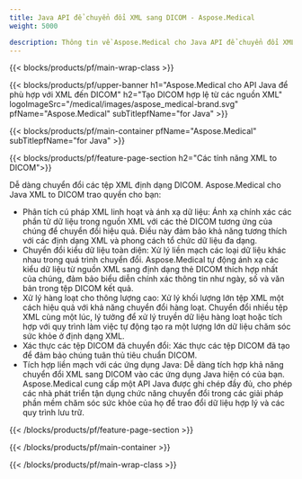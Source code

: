 ```yaml
---
title: Java API để chuyển đổi XML sang DICOM - Aspose.Medical
weight: 5000

description: Thông tin về Aspose.Medical cho Java API để chuyển đổi XML sang DICOM
---
```


{{< blocks/products/pf/main-wrap-class >}}

{{< blocks/products/pf/upper-banner h1="Aspose.Medical cho API Java để phù hợp với XML đến DICOM" h2="Tạo DICOM hợp lệ từ các nguồn XML" logoImageSrc="/medical/images/aspose_medical-brand.svg" pfName="Aspose.Medical" subTitlepfName="for Java" >}}

{{< blocks/products/pf/main-container pfName="Aspose.Medical" subTitlepfName="for Java" >}}

{{< blocks/products/pf/feature-page-section h2="Các tính năng XML to DICOM">}}

<p>Dễ dàng chuyển đổi các tệp XML định dạng DICOM. Aspose.Medical cho Java XML to DICOM trao quyền cho bạn:</p>

<ul>
<li>Phân tích cú pháp XML linh hoạt và ánh xạ dữ liệu: Ánh xạ chính xác các phần tử dữ liệu trong nguồn XML với các thẻ DICOM tương ứng của chúng để chuyển đổi hiệu quả. Điều này đảm bảo khả năng tương thích với các định dạng XML và phong cách tổ chức dữ liệu đa dạng.</li>
<li>Chuyển đổi kiểu dữ liệu toàn diện: Xử lý liền mạch các loại dữ liệu khác nhau trong quá trình chuyển đổi. Aspose.Medical tự động ánh xạ các kiểu dữ liệu từ nguồn XML sang định dạng thẻ DICOM thích hợp nhất của chúng, đảm bảo biểu diễn chính xác thông tin như ngày, số và văn bản trong tệp DICOM kết quả.</li>
<li>Xử lý hàng loạt cho thông lượng cao: Xử lý khối lượng lớn tệp XML một cách hiệu quả với khả năng chuyển đổi hàng loạt. Chuyển đổi nhiều tệp XML cùng một lúc, lý tưởng để xử lý truyền dữ liệu hàng loạt hoặc tích hợp với quy trình làm việc tự động tạo ra một lượng lớn dữ liệu chăm sóc sức khỏe ở định dạng XML.</li>
<li>Xác thực các tệp DICOM đã chuyển đổi: Xác thực các tệp DICOM đã tạo để đảm bảo chúng tuân thủ tiêu chuẩn DICOM.</li>
<li>Tích hợp liền mạch với các ứng dụng Java: Dễ dàng tích hợp khả năng chuyển đổi XML sang DICOM vào các ứng dụng Java hiện có của bạn. Aspose.Medical cung cấp một API Java được ghi chép đầy đủ, cho phép các nhà phát triển tận dụng chức năng chuyển đổi trong các giải pháp phần mềm chăm sóc sức khỏe của họ để trao đổi dữ liệu hợp lý và các quy trình lưu trữ.</li>
</ul>

{{< /blocks/products/pf/feature-page-section >}}

{{< /blocks/products/pf/main-container >}}

{{< /blocks/products/pf/main-wrap-class >}}